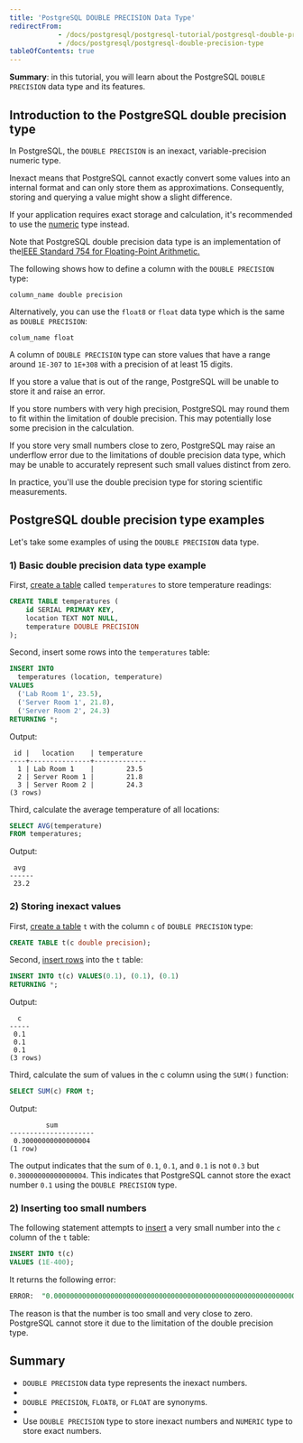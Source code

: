 ```yaml
---
title: 'PostgreSQL DOUBLE PRECISION Data Type'
redirectFrom: 
            - /docs/postgresql/postgresql-tutorial/postgresql-double-precision-type
            - /docs/postgresql/postgresql-double-precision-type
tableOfContents: true
---
```



**Summary**: in this tutorial, you will learn about the PostgreSQL `DOUBLE PRECISION` data type and its features.

## Introduction to the PostgreSQL double precision type

In PostgreSQL, the `DOUBLE PRECISION` is an inexact, variable-precision numeric type.

Inexact means that PostgreSQL cannot exactly convert some values into an internal format and can only store them as approximations. Consequently, storing and querying a value might show a slight difference.

If your application requires exact storage and calculation, it's recommended to use the [numeric](/docs/postgresql/postgresql-numeric) type instead.

Note that PostgreSQL double precision data type is an implementation of the[IEEE Standard 754 for Floating-Point Arithmetic.](https://ieeexplore.ieee.org/document/8766229)

The following shows how to define a column with the `DOUBLE PRECISION` type:

```
column_name double precision
```

Alternatively, you can use the `float8` or `float` data type which is the same as `DOUBLE PRECISION`:

```
colum_name float
```

A column of `DOUBLE PRECISION` type can store values that have a range around `1E-307` to `1E+308` with a precision of at least 15 digits.

If you store a value that is out of the range, PostgreSQL will be unable to store it and raise an error.

If you store numbers with very high precision, PostgreSQL may round them to fit within the limitation of double precision. This may potentially lose some precision in the calculation.

If you store very small numbers close to zero, PostgreSQL may raise an underflow error due to the limitations of double precision data type, which may be unable to accurately represent such small values distinct from zero.

In practice, you'll use the double precision type for storing scientific measurements.

## PostgreSQL double precision type examples

Let's take some examples of using the `DOUBLE PRECISION` data type.

### 1) Basic double precision data type example

First, [create a table](/docs/postgresql/postgresql-create-table) called `temperatures` to store temperature readings:

```sql
CREATE TABLE temperatures (
    id SERIAL PRIMARY KEY,
    location TEXT NOT NULL,
    temperature DOUBLE PRECISION
);
```

Second, insert some rows into the `temperatures` table:

```sql
INSERT INTO
  temperatures (location, temperature)
VALUES
  ('Lab Room 1', 23.5),
  ('Server Room 1', 21.8),
  ('Server Room 2', 24.3)
RETURNING *;
```

Output:

```
 id |   location    | temperature
----+---------------+-------------
  1 | Lab Room 1    |        23.5
  2 | Server Room 1 |        21.8
  3 | Server Room 2 |        24.3
(3 rows)
```

Third, calculate the average temperature of all locations:

```sql
SELECT AVG(temperature)
FROM temperatures;
```

Output:

```
 avg
------
 23.2
```

### 2) Storing inexact values

First, [create a table](/docs/postgresql/postgresql-create-table) `t` with the column `c` of `DOUBLE PRECISION` type:

```sql
CREATE TABLE t(c double precision);
```

Second, [insert rows](/docs/postgresql/postgresql-insert-multiple-rows) into the `t` table:

```sql
INSERT INTO t(c) VALUES(0.1), (0.1), (0.1)
RETURNING *;
```

Output:

```
  c
-----
 0.1
 0.1
 0.1
(3 rows)
```

Third, calculate the sum of values in the c column using the `SUM()` function:

```sql
SELECT SUM(c) FROM t;
```

Output:

```
         sum
---------------------
 0.30000000000000004
(1 row)
```

The output indicates that the sum of `0.1`, `0.1`, and `0.1` is not `0.3` but `0.30000000000000004`. This indicates that PostgreSQL cannot store the exact number `0.1` using the `DOUBLE PRECISION` type.

### 2) Inserting too small numbers

The following statement attempts to [insert](/docs/postgresql/postgresql-insert) a very small number into the `c` column of the `t` table:

```sql
INSERT INTO t(c)
VALUES (1E-400);
```

It returns the following error:

```sql
ERROR:  "0.0000000000000000000000000000000000000000000000000000000000000000000000000000000000000000000000000000000000000000000000000000000000000000000000000000000000000000000000000000000000000000000000000000000000000000000000000000000000000000000000000000000000000000000000000000000000000000000000000000000000000000000000000000000000000000000000000000000000000000000000000000000000000000000000000000000000000001" is out of range for type double precision
```

The reason is that the number is too small and very close to zero. PostgreSQL cannot store it due to the limitation of the double precision type.

## Summary

- `DOUBLE PRECISION` data type represents the inexact numbers.
-
- `DOUBLE PRECISION`, `FLOAT8`, or `FLOAT` are synonyms.
-
- Use `DOUBLE PRECISION` type to store inexact numbers and `NUMERIC` type to store exact numbers.
